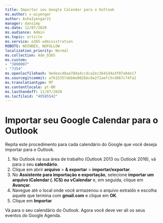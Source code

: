 ```yaml
---
title: Importar seu Google Calendar para o Outlook
ms.author: v-aiyengar
author: AshaIyengar21
manager: dansimp
ms.date: 12/07/2020
ms.audience: Admin
ms.topic: article
ms.service: o365-administration
ROBOTS: NOINDEX, NOFOLLOW
localization_priority: Normal
ms.collection: Adm_O365
ms.custom:
- "3800007"
- "7354"
ms.openlocfilehash: 9edeac48aa78da4ccdca2ec3641d4a3f07a04e17
ms.sourcegitcommit: a7b15357abb6e802bbc8a2f2aefc5c4867c74fa2
ms.translationtype: MT
ms.contentlocale: pt-BR
ms.lasthandoff: 12/07/2020
ms.locfileid: "49585542"
---
```

# <a name="import-your-google-calendar-to-outlook"></a>Importar seu Google Calendar para o Outlook

Repita este procedimento para cada calendário do Google que você deseja importar para o Outlook.

1. No Outlook na sua área de trabalho (Outlook 2013 ou Outlook 2016), vá para o seu **calendário**.
1. Clique em abrir **arquivo**  >  **& exportar**  >  **importar/exportar**.
1. No **Assistente para importação e exportação**, selecione **importar um arquivo iCalendar (. ICS) ou vCalendar** e, em seguida, clique em **Avançar**.
1. Navegue até o local onde você armazenou o arquivo extraído e escolha aquele que termina com **gmail.com** e clique em **OK**.
1. Clique em **Importar**

Vá para o seu calendário do Outlook. Agora você deve ver ali os seus eventos do Google Agenda.
